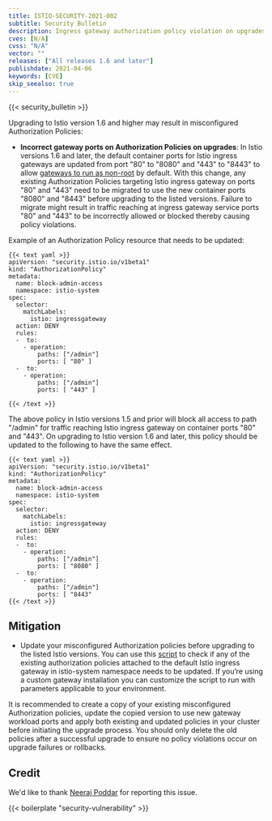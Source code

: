 ```yaml
---
title: ISTIO-SECURITY-2021-002
subtitle: Security Bulletin
description: Ingress gateway authorization policy violation on upgrades.
cves: [N/A]
cvss: "N/A"
vector: ""
releases: ["All releases 1.6 and later"]
publishdate: 2021-04-06
keywords: [CVE]
skip_seealso: true
---
```


{{< security_bulletin >}}

Upgrading to Istio version 1.6 and higher may result in misconfigured
Authorization Policies:

- **Incorrect gateway ports on Authorization Policies on upgrades**: In Istio
versions 1.6 and later, the default container ports for Istio ingress
gateways are updated from port "80" to "8080" and "443" to "8443" to allow
[gateways to run as non-root](/news/releases/1.7.x/announcing-1.7/upgrade-notes/#gateways-run-as-non-root)
by default. With this change, any existing Authorization Policies targeting
Istio ingress gateway on ports "80" and "443" need to be migrated to use the
new container ports "8080" and "8443" before upgrading to the listed versions.
Failure to migrate might result in traffic reaching at ingress gateway service
ports "80" and "443" to be incorrectly allowed or blocked thereby causing policy
violations.

Example of an Authorization Policy resource that needs to be updated:

    {{< text yaml >}}
    apiVersion: "security.istio.io/v1beta1"
    kind: "AuthorizationPolicy"
    metadata:
      name: block-admin-access
      namespace: istio-system
    spec:
      selector:
        matchLabels:
          istio: ingressgateway
      action: DENY
      rules:
      -  to:
        - operation:
            paths: ["/admin"]
            ports: [ "80" ]
      -  to:
        - operation:
            paths: ["/admin"]
            ports: [ "443" ]

    {{< /text >}}

The above policy in Istio versions 1.5 and prior will block all access to path
"/admin" for traffic reaching Istio ingress gateway on container ports "80"
and "443". On upgrading to Istio version 1.6 and later, this policy should
be updated to the following to have the same effect.

    {{< text yaml >}}
    apiVersion: "security.istio.io/v1beta1"
    kind: "AuthorizationPolicy"
    metadata:
      name: block-admin-access
      namespace: istio-system
    spec:
      selector:
        matchLabels:
          istio: ingressgateway
      action: DENY
      rules:
      -  to:
        - operation:
            paths: ["/admin"]
            ports: [ "8080" ]
      -  to:
        - operation:
            paths: ["/admin"]
            ports: [ "8443"
    {{< /text >}}

## Mitigation

- Update your misconfigured Authorization policies before upgrading to the
listed Istio versions. You can use this [script](./check.sh)
to check if any of the existing authorization policies
attached to the default Istio ingress gateway in istio-system namespace needs
to be updated. If you’re using a custom gateway installation you can customize
the script to run with parameters applicable to your environment.

It is recommended to create a copy of your existing misconfigured Authorization
policies, update the copied version to use new gateway workload ports and
apply both existing and updated policies in your cluster before initiating
the upgrade process. You should only delete the old policies after a
successful upgrade to ensure no policy violations occur on upgrade
failures or rollbacks.

## Credit

We'd like to thank [Neeraj Poddar](https://twitter.com/nrjpoddar)
for reporting this issue.

{{< boilerplate "security-vulnerability" >}}
